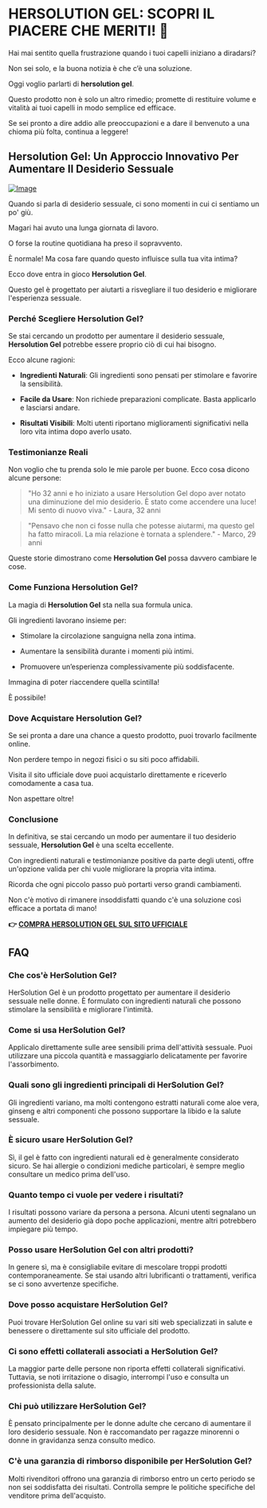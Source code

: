 # HERSOLUTION GEL: SCOPRI IL PIACERE CHE MERITI! 💖

Hai mai sentito quella frustrazione quando i tuoi capelli iniziano a diradarsi? 

Non sei solo, e la buona notizia è che c’è una soluzione. 

Oggi voglio parlarti di **hersolution gel**. 

Questo prodotto non è solo un altro rimedio; promette di restituire volume e vitalità ai tuoi capelli in modo semplice ed efficace. 

Se sei pronto a dire addio alle preoccupazioni e a dare il benvenuto a una chioma più folta, continua a leggere!

## Hersolution Gel: Un Approccio Innovativo Per Aumentare Il Desiderio Sessuale

[![Image](https://www2.sellhealth.com/241/p8g9n003.jpg)](https://gchaffi.com/k9gDCzg1)

Quando si parla di desiderio sessuale, ci sono momenti in cui ci sentiamo un po' giù. 

Magari hai avuto una lunga giornata di lavoro.

O forse la routine quotidiana ha preso il sopravvento.

È normale! Ma cosa fare quando questo influisce sulla tua vita intima?

Ecco dove entra in gioco **Hersolution Gel**. 

Questo gel è progettato per aiutarti a risvegliare il tuo desiderio e migliorare l'esperienza sessuale.

### Perché Scegliere Hersolution Gel?

Se stai cercando un prodotto per aumentare il desiderio sessuale, **Hersolution Gel** potrebbe essere proprio ciò di cui hai bisogno. 

Ecco alcune ragioni:

- **Ingredienti Naturali**: Gli ingredienti sono pensati per stimolare e favorire la sensibilità.
  
- **Facile da Usare**: Non richiede preparazioni complicate. Basta applicarlo e lasciarsi andare.

- **Risultati Visibili**: Molti utenti riportano miglioramenti significativi nella loro vita intima dopo averlo usato.

### Testimonianze Reali

Non voglio che tu prenda solo le mie parole per buone. Ecco cosa dicono alcune persone:

> "Ho 32 anni e ho iniziato a usare Hersolution Gel dopo aver notato una diminuzione del mio desiderio. È stato come accendere una luce! Mi sento di nuovo viva." - Laura, 32 anni

> "Pensavo che non ci fosse nulla che potesse aiutarmi, ma questo gel ha fatto miracoli. La mia relazione è tornata a splendere." - Marco, 29 anni

Queste storie dimostrano come **Hersolution Gel** possa davvero cambiare le cose.

### Come Funziona Hersolution Gel?

La magia di **Hersolution Gel** sta nella sua formula unica. 

Gli ingredienti lavorano insieme per:

- Stimolare la circolazione sanguigna nella zona intima.
  
- Aumentare la sensibilità durante i momenti più intimi.
  
- Promuovere un’esperienza complessivamente più soddisfacente.

Immagina di poter riaccendere quella scintilla! 

È possibile!

### Dove Acquistare Hersolution Gel?

Se sei pronta a dare una chance a questo prodotto, puoi trovarlo facilmente online. 

Non perdere tempo in negozi fisici o su siti poco affidabili.

Visita il sito ufficiale dove puoi acquistarlo direttamente e riceverlo comodamente a casa tua. 

Non aspettare oltre!

### Conclusione

In definitiva, se stai cercando un modo per aumentare il tuo desiderio sessuale, **Hersolution Gel** è una scelta eccellente. 

Con ingredienti naturali e testimonianze positive da parte degli utenti, offre un'opzione valida per chi vuole migliorare la propria vita intima.

Ricorda che ogni piccolo passo può portarti verso grandi cambiamenti. 

Non c'è motivo di rimanere insoddisfatti quando c'è una soluzione così efficace a portata di mano!



**👉 [COMPRA HERSOLUTION GEL SUL SITO UFFICIALE](https://gchaffi.com/k9gDCzg1)**

## FAQ

### Che cos'è HerSolution Gel?
HerSolution Gel è un prodotto progettato per aumentare il desiderio sessuale nelle donne. È formulato con ingredienti naturali che possono stimolare la sensibilità e migliorare l'intimità.

### Come si usa HerSolution Gel?
Applicalo direttamente sulle aree sensibili prima dell'attività sessuale. Puoi utilizzare una piccola quantità e massaggiarlo delicatamente per favorire l'assorbimento.

### Quali sono gli ingredienti principali di HerSolution Gel?
Gli ingredienti variano, ma molti contengono estratti naturali come aloe vera, ginseng e altri componenti che possono supportare la libido e la salute sessuale.

### È sicuro usare HerSolution Gel?
Sì, il gel è fatto con ingredienti naturali ed è generalmente considerato sicuro. Se hai allergie o condizioni mediche particolari, è sempre meglio consultare un medico prima dell'uso.

### Quanto tempo ci vuole per vedere i risultati?
I risultati possono variare da persona a persona. Alcuni utenti segnalano un aumento del desiderio già dopo poche applicazioni, mentre altri potrebbero impiegare più tempo.

### Posso usare HerSolution Gel con altri prodotti?
In genere sì, ma è consigliabile evitare di mescolare troppi prodotti contemporaneamente. Se stai usando altri lubrificanti o trattamenti, verifica se ci sono avvertenze specifiche.

### Dove posso acquistare HerSolution Gel?
Puoi trovare HerSolution Gel online su vari siti web specializzati in salute e benessere o direttamente sul sito ufficiale del prodotto.

### Ci sono effetti collaterali associati a HerSolution Gel?
La maggior parte delle persone non riporta effetti collaterali significativi. Tuttavia, se noti irritazione o disagio, interrompi l'uso e consulta un professionista della salute.

### Chi può utilizzare HerSolution Gel?
È pensato principalmente per le donne adulte che cercano di aumentare il loro desiderio sessuale. Non è raccomandato per ragazze minorenni o donne in gravidanza senza consulto medico.

### C'è una garanzia di rimborso disponibile per HerSolution Gel?
Molti rivenditori offrono una garanzia di rimborso entro un certo periodo se non sei soddisfatta dei risultati. Controlla sempre le politiche specifiche del venditore prima dell'acquisto.
